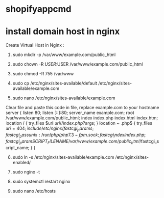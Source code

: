 # shopifyappcmd

# install domain host in nginx


Create Virtual Host in Nginx :


1. sudo mkdir -p /var/www/example.com/public_html

2. sudo chown -R $USER:$USER /var/www/example.com/public_html

3. sudo chmod -R 755 /var/www

4. sudo cp /etc/nginx/sites-available/default /etc/nginx/sites-available/example.com

5. sudo nano /etc/nginx/sites-available/example.com

Clear file and paste this code in file, replace example.com to your hostname
    server {
        listen 80;
        listen [::]:80;
        server_name example.com;
        root /var/www/example.com/public_html;
        index index.php index.html index.htm;
        location / {
                 try_files $uri $uri/ /index.php?$args;
        }
        location ~ \.php$ {
            try_files $uri =404;
            include /etc/nginx/fastcgi_params;
            fastcgi_pass unix:/run/php/php7.3-fpm.sock; 
            fastcgi_index index.php;
            fastcgi_param SCRIPT_FILENAME /var/www/example.com/public_html/$fastcgi_script_name;
        }
    }


6. sudo ln -s /etc/nginx/sites-available/example.com /etc/nginx/sites-enabled/

7. sudo nginx -t

8. sudo systemctl restart nginx

9. sudo nano /etc/hosts

